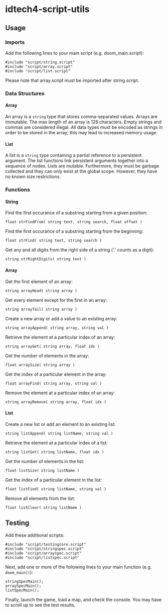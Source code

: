 # idtech4-script-utils

## Usage

### Imports

Add the following lines to your main script (e.g. doom_main.script):

```
#include "script/string.script"
#include "script/array.script"
#include "script/list.script"
```

Please note that array.script must be imported after string.script.

### Data Structures

#### Array

An array is a `string` type that stores comma-separated values. Arrays are immutable. The max length of an array is 128 characters. Empty strings and commas are considered illegal. All data types must be encoded as strings in order to be stored in the array; this may lead to increased memory usage.

#### List

A list is a `string` type containing a partial reference to a persistent argument. The list functions link persistent arguments together into a sequence of nodes. Lists are mutable. Furthermore, they must be garbage collected and they can only exist at the global scope. However, they have no known size restrictions.

### Functions

#### String

Find the first occurance of a substring starting from a given position:

`float strFindFrom( string text, string search, float offset )`

Find the first occurance of a substring starting from the beginning:

`float strFind( string text, string search )`

Get any and all digits from the right side of a string ('.' counts as a digit):

`string strRightDigits( string text )`

#### Array

Get the first element of an array:

`string arrayHead( string array )`

Get every element except for the first in an array:

`string arrayTail( string array )`

Create a new array or add a value to an existing array:

`string arrayAppend( string array, string val )`

Retrieve the element at a particular index of an array:

`string arrayGet( string array, float idx )`

Get the number of elements in the array:

`float arraySize( string array )`

Get the index of a particular element in the array:

`float arrayFind( string array, string val )`

Remove the element at a particular index of an array:

`string arrayRemove( string array, float idx )`

#### List

Create a new list or add an element to an existing list:

`string listAppend( string listName, string val )`

Retrieve the element at a particular index of a list:

`string listGet( string listName, float idx )`

Get the number of elements in the list:

`float listSize( string listName )`

Get the index of a particular element in the list:

`float listFind( string listName, string val )`

Remove all elements from the list:

`float listClear( string listName )`

## Testing

Add these additional scripts:
```
#include "script/testingcore.script"
#include "script/stringspec.script"
#include "script/arrayspec.script"
#include "script/listspec.script"
```

Next, add one or more of the following lines to your main function (e.g. `doom_main()`):

```
stringSpecMain();
arraySpecMain();
listSpecMain();
```

Finally, launch the game, load a map, and check the console. You may have to scroll up to see the test results.

